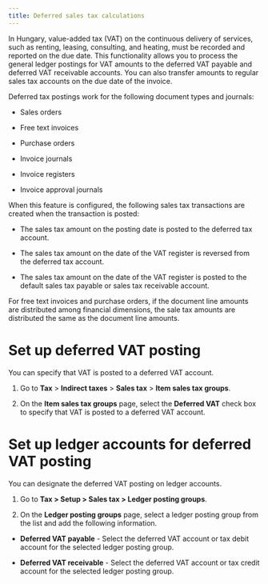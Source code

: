 ```yaml
---
title: Deferred sales tax calculations
---
```


In Hungary, value-added tax (VAT) on the continuous delivery of services, such
as renting, leasing, consulting, and heating, must be recorded and reported on
the due date. This functionality allows you to process the general ledger
postings for VAT amounts to the deferred VAT payable and deferred VAT receivable
accounts. You can also transfer amounts to regular sales tax accounts on the due
date of the invoice.

Deferred tax postings work for the following document types and journals:

-   Sales orders

-   Free text invoices

-   Purchase orders

-   Invoice journals

-   Invoice registers

-   Invoice approval journals

When this feature is configured, the following sales tax transactions are
created when the transaction is posted:

-   The sales tax amount on the posting date is posted to the deferred tax
    account.

-   The sales tax amount on the date of the VAT register is reversed from the
    deferred tax account.

-   The sales tax amount on the date of the VAT register is posted to the
    default sales tax payable or sales tax receivable account.

For free text invoices and purchase orders, if the document line amounts are
distributed among financial dimensions, the sale tax amounts are distributed the
same as the document line amounts.

Set up deferred VAT posting 
============================

You can specify that VAT is posted to a deferred VAT account.

1.  Go to **Tax** \> **Indirect taxes** \> **Sales tax** \> **Item sales tax
    groups**.

2.  On the **Item sales tax groups** page, select the **Deferred VAT** check box
    to specify that VAT is posted to a deferred VAT account.

Set up ledger accounts for deferred VAT posting
===============================================

You can designate the deferred VAT posting on ledger accounts.

1.  Go to **Tax \> Setup \> Sales tax \> Ledger posting groups**.

2.  On the **Ledger posting groups** page, select a ledger posting group from
    the list and add the following information.

-   **Deferred VAT payable** - Select the deferred VAT account or tax debit
    account for the selected ledger posting group.

-   **Deferred VAT receivable** - Select the deferred VAT account or tax credit
    account for the selected ledger posting group.
